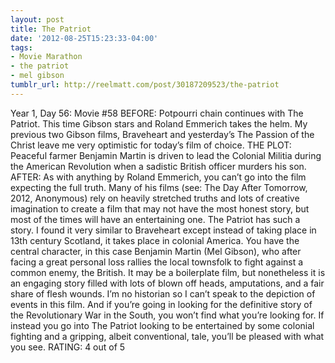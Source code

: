 ```yaml
---
layout: post
title: The Patriot
date: '2012-08-25T15:23:33-04:00'
tags:
- Movie Marathon
- the patriot
- mel gibson
tumblr_url: http://reelmatt.com/post/30187209523/the-patriot
---
```

Year 1, Day 56: Movie #58
BEFORE: Potpourri chain continues with The Patriot. This time Gibson stars and Roland Emmerich takes the helm. My previous two Gibson films, Braveheart and yesterday’s The Passion of the Christ leave me very optimistic for today’s film of choice.
THE PLOT: Peaceful farmer Benjamin Martin is driven to lead the Colonial Militia during the American Revolution when a sadistic British officer murders his son.
AFTER: As with anything by Roland Emmerich, you can’t go into the film expecting the full truth. Many of his films (see: The Day After Tomorrow, 2012, Anonymous) rely on heavily stretched truths and lots of creative imagination to create a film that may not have the most honest story, but most of the times will have an entertaining one.
The Patriot has such a story. I found it very similar to Braveheart except instead of taking place in 13th century Scotland, it takes place in colonial America. You have the central character, in this case Benjamin Martin (Mel Gibson), who after facing a great personal loss rallies the local townsfolk to fight against a common enemy, the British. It may be a boilerplate film, but nonetheless it is an engaging story filled with lots of blown off heads, amputations, and a fair share of flesh wounds.
I’m no historian so I can’t speak to the depiction of events in this film. And if you’re going in looking for the definitive story of the Revolutionary War in the South, you won’t find what you’re looking for. If instead you go into The Patriot looking to be entertained by some colonial fighting and a gripping, albeit conventional, tale, you’ll be pleased with what you see.
RATING: 4 out of 5

